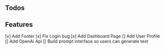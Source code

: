 ## Todos


## Features

[x] Add Footer
[x] Fix Login bug
[x] Add Dashboard Page
[] Add User Profile
[] Add OpenAi Api
[] Build prompt interface so users can generate text
